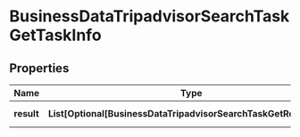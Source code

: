 # BusinessDataTripadvisorSearchTaskGetTaskInfo


## Properties

| Name | Type | Description | Notes |
|------------ | ------------- | ------------- | -------------|
**result** | **List[Optional[BusinessDataTripadvisorSearchTaskGetResultInfo]]** | array of results |[optional]|